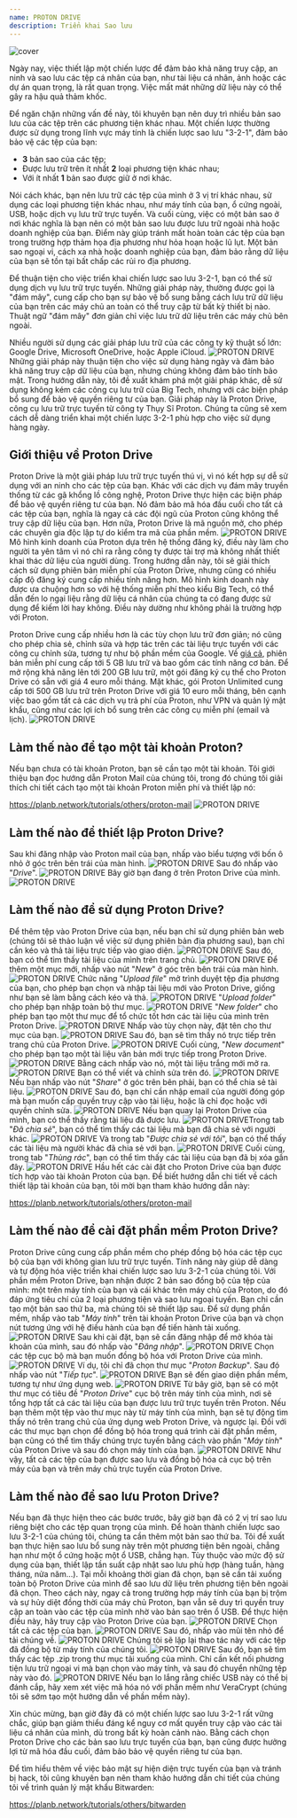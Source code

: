 ```yaml
---
name: PROTON DRIVE
description: Triển khai Sao lưu
---
```

![cover](assets/cover.webp)

Ngày nay, việc thiết lập một chiến lược để đảm bảo khả năng truy cập, an ninh và sao lưu các tệp cá nhân của bạn, như tài liệu cá nhân, ảnh hoặc các dự án quan trọng, là rất quan trọng. Việc mất mát những dữ liệu này có thể gây ra hậu quả thảm khốc.

Để ngăn chặn những vấn đề này, tôi khuyên bạn nên duy trì nhiều bản sao lưu của các tệp trên các phương tiện khác nhau. Một chiến lược thường được sử dụng trong lĩnh vực máy tính là chiến lược sao lưu "3-2-1", đảm bảo bảo vệ các tệp của bạn:
- **3** bản sao của các tệp;
- Được lưu trữ trên ít nhất **2** loại phương tiện khác nhau;
- Với ít nhất **1** bản sao được giữ ở nơi khác.

Nói cách khác, bạn nên lưu trữ các tệp của mình ở 3 vị trí khác nhau, sử dụng các loại phương tiện khác nhau, như máy tính của bạn, ổ cứng ngoài, USB, hoặc dịch vụ lưu trữ trực tuyến. Và cuối cùng, việc có một bản sao ở nơi khác nghĩa là bạn nên có một bản sao lưu được lưu trữ ngoài nhà hoặc doanh nghiệp của bạn. Điểm này giúp tránh mất hoàn toàn các tệp của bạn trong trường hợp thảm họa địa phương như hỏa hoạn hoặc lũ lụt. Một bản sao ngoại vi, cách xa nhà hoặc doanh nghiệp của bạn, đảm bảo rằng dữ liệu của bạn sẽ tồn tại bất chấp các rủi ro địa phương.

Để thuận tiện cho việc triển khai chiến lược sao lưu 3-2-1, bạn có thể sử dụng dịch vụ lưu trữ trực tuyến. Những giải pháp này, thường được gọi là "đám mây", cung cấp cho bạn sự bảo vệ bổ sung bằng cách lưu trữ dữ liệu của bạn trên các máy chủ an toàn có thể truy cập từ bất kỳ thiết bị nào. Thuật ngữ "đám mây" đơn giản chỉ việc lưu trữ dữ liệu trên các máy chủ bên ngoài.

Nhiều người sử dụng các giải pháp lưu trữ của các công ty kỹ thuật số lớn: Google Drive, Microsoft OneDrive, hoặc Apple iCloud.
![PROTON DRIVE](assets/notext/01.webp)
Những giải pháp này thuận tiện cho việc sử dụng hàng ngày và đảm bảo khả năng truy cập dữ liệu của bạn, nhưng chúng không đảm bảo tính bảo mật. Trong hướng dẫn này, tôi đề xuất khám phá một giải pháp khác, dễ sử dụng không kém các công cụ lưu trữ của Big Tech, nhưng với các biện pháp bổ sung để bảo vệ quyền riêng tư của bạn. Giải pháp này là Proton Drive, công cụ lưu trữ trực tuyến từ công ty Thụy Sĩ Proton. Chúng ta cũng sẽ xem cách dễ dàng triển khai một chiến lược 3-2-1 phù hợp cho việc sử dụng hàng ngày.

## Giới thiệu về Proton Drive
Proton Drive là một giải pháp lưu trữ trực tuyến thú vị, vì nó kết hợp sự dễ sử dụng với an ninh cho các tệp của bạn. Khác với các dịch vụ đám mây truyền thống từ các gã khổng lồ công nghệ, Proton Drive thực hiện các biện pháp để bảo vệ quyền riêng tư của bạn. Nó đảm bảo mã hóa đầu cuối cho tất cả các tệp của bạn, nghĩa là ngay cả các đội ngũ của Proton cũng không thể truy cập dữ liệu của bạn. Hơn nữa, Proton Drive là mã nguồn mở, cho phép các chuyên gia độc lập tự do kiểm tra mã của phần mềm.
![PROTON DRIVE](assets/notext/02.webp)
Mô hình kinh doanh của Proton dựa trên hệ thống đăng ký, điều này làm cho người ta yên tâm vì nó chỉ ra rằng công ty được tài trợ mà không nhất thiết khai thác dữ liệu của người dùng. Trong hướng dẫn này, tôi sẽ giải thích cách sử dụng phiên bản miễn phí của Proton Drive, nhưng cũng có nhiều cấp độ đăng ký cung cấp nhiều tính năng hơn. Mô hình kinh doanh này được ưa chuộng hơn so với hệ thống miễn phí theo kiểu Big Tech, có thể dẫn đến lo ngại liệu rằng dữ liệu cá nhân của chúng ta có đang được sử dụng để kiếm lời hay không. Điều này dường như không phải là trường hợp với Proton.

Proton Drive cung cấp nhiều hơn là các tùy chọn lưu trữ đơn giản; nó cũng cho phép chia sẻ, chỉnh sửa và hợp tác trên các tài liệu trực tuyến với các công cụ chỉnh sửa, tương tự như bộ phần mềm của Google.
Về [giá cả](https://proton.me/pricing), phiên bản miễn phí cung cấp tới 5 GB lưu trữ và bao gồm các tính năng cơ bản. Để mở rộng khả năng lên tới 200 GB lưu trữ, một gói đăng ký cụ thể cho Proton Drive có sẵn với giá 4 euro mỗi tháng. Mặt khác, gói Proton Unlimited cung cấp tới 500 GB lưu trữ trên Proton Drive với giá 10 euro mỗi tháng, bên cạnh việc bao gồm tất cả các dịch vụ trả phí của Proton, như VPN và quản lý mật khẩu, cũng như các lợi ích bổ sung trên các công cụ miễn phí (email và lịch).
![PROTON DRIVE](assets/notext/03.webp)
## Làm thế nào để tạo một tài khoản Proton?

Nếu bạn chưa có tài khoản Proton, bạn sẽ cần tạo một tài khoản. Tôi giới thiệu bạn đọc hướng dẫn Proton Mail của chúng tôi, trong đó chúng tôi giải thích chi tiết cách tạo một tài khoản Proton miễn phí và thiết lập nó:

https://planb.network/tutorials/others/proton-mail
![PROTON DRIVE](assets/notext/04.webp)
## Làm thế nào để thiết lập Proton Drive?

Sau khi đăng nhập vào Proton mail của bạn, nhấp vào biểu tượng với bốn ô nhỏ ở góc trên bên trái của màn hình.
![PROTON DRIVE](assets/notext/05.webp)
Sau đó nhấp vào "*Drive*".
![PROTON DRIVE](assets/notext/06.webp)
Bây giờ bạn đang ở trên Proton Drive của mình.
![PROTON DRIVE](assets/notext/07.webp)
## Làm thế nào để sử dụng Proton Drive?
Để thêm tệp vào Proton Drive của bạn, nếu bạn chỉ sử dụng phiên bản web (chúng tôi sẽ thảo luận về việc sử dụng phiên bản địa phương sau), bạn chỉ cần kéo và thả tài liệu trực tiếp vào giao diện.
![PROTON DRIVE](assets/notext/08.webp)
Sau đó, bạn có thể tìm thấy tài liệu của mình trên trang chủ.
![PROTON DRIVE](assets/notext/09.webp)
Để thêm một mục mới, nhấp vào nút "*New*" ở góc trên bên trái của màn hình.
![PROTON DRIVE](assets/notext/10.webp)
Chức năng "*Upload file*" mở trình duyệt tệp địa phương của bạn, cho phép bạn chọn và nhập tài liệu mới vào Proton Drive, giống như bạn sẽ làm bằng cách kéo và thả.
![PROTON DRIVE](assets/notext/11.webp)
"*Upload folder*" cho phép bạn nhập toàn bộ thư mục.
![PROTON DRIVE](assets/notext/12.webp)
"*New folder*" cho phép bạn tạo một thư mục để tổ chức tốt hơn các tài liệu của mình trên Proton Drive.
![PROTON DRIVE](assets/notext/13.webp)
Nhấp vào tùy chọn này, đặt tên cho thư mục của bạn.
![PROTON DRIVE](assets/notext/14.webp)
Sau đó, bạn sẽ tìm thấy nó trực tiếp trên trang chủ của Proton Drive.
![PROTON DRIVE](assets/notext/15.webp)
Cuối cùng, "*New document*" cho phép bạn tạo một tài liệu văn bản mới trực tiếp trong Proton Drive.
![PROTON DRIVE](assets/notext/16.webp)
Bằng cách nhấp vào nó, một tài liệu trắng mới mở ra.
![PROTON DRIVE](assets/notext/17.webp)
Bạn có thể viết và chỉnh sửa trên đó.
![PROTON DRIVE](assets/notext/18.webp)
Nếu bạn nhấp vào nút "*Share*" ở góc trên bên phải, bạn có thể chia sẻ tài liệu.
![PROTON DRIVE](assets/notext/19.webp)
Sau đó, bạn chỉ cần nhập email của người đóng góp mà bạn muốn cấp quyền truy cập vào tài liệu, hoặc là chỉ đọc hoặc với quyền chỉnh sửa.
![PROTON DRIVE](assets/notext/20.webp)
Nếu bạn quay lại Proton Drive của mình, bạn có thể thấy rằng tài liệu đã được lưu.
![PROTON DRIVE](assets/notext/21.webp)Trong tab "*Đã chia sẻ*", bạn có thể tìm thấy các tài liệu mà bạn đã chia sẻ với người khác.
![PROTON DRIVE](assets/notext/22.webp)
Và trong tab "*Được chia sẻ với tôi*", bạn có thể thấy các tài liệu mà người khác đã chia sẻ với bạn.
![PROTON DRIVE](assets/notext/23.webp)
Cuối cùng, trong tab "*Thùng rác*", bạn có thể tìm thấy các tài liệu của bạn đã bị xóa gần đây.
![PROTON DRIVE](assets/notext/24.webp)
Hầu hết các cài đặt cho Proton Drive của bạn được tích hợp vào tài khoản Proton của bạn. Để biết hướng dẫn chi tiết về cách thiết lập tài khoản của bạn, tôi mời bạn tham khảo hướng dẫn này:

https://planb.network/tutorials/others/proton-mail

## Làm thế nào để cài đặt phần mềm Proton Drive?
Proton Drive cũng cung cấp phần mềm cho phép đồng bộ hóa các tệp cục bộ của bạn với không gian lưu trữ trực tuyến. Tính năng này giúp dễ dàng và tự động hóa việc triển khai chiến lược sao lưu 3-2-1 của chúng tôi. Với phần mềm Proton Drive, bạn nhận được 2 bản sao đồng bộ của tệp của mình: một trên máy tính của bạn và cái khác trên máy chủ của Proton, do đó đáp ứng tiêu chí của 2 loại phương tiện và sao lưu ngoại tuyến. Bạn chỉ cần tạo một bản sao thứ ba, mà chúng tôi sẽ thiết lập sau.
Để sử dụng phần mềm, nhấp vào tab "*Máy tính*" trên tài khoản Proton Drive của bạn và chọn nút tương ứng với hệ điều hành của bạn để tiến hành tải xuống.
![PROTON DRIVE](assets/notext/25.webp)
Sau khi cài đặt, bạn sẽ cần đăng nhập để mở khóa tài khoản của mình, sau đó nhấp vào "*Đăng nhập*".
![PROTON DRIVE](assets/notext/26.webp)
Chọn các tệp cục bộ mà bạn muốn đồng bộ hóa với Proton Drive của mình.
![PROTON DRIVE](assets/notext/27.webp)
Ví dụ, tôi chỉ đã chọn thư mục "*Proton Backup*". Sau đó nhấp vào nút "*Tiếp tục*".
![PROTON DRIVE](assets/notext/28.webp)
Bạn sẽ đến giao diện phần mềm, tương tự như ứng dụng web.
![PROTON DRIVE](assets/notext/29.webp)
Từ bây giờ, bạn sẽ có một thư mục có tiêu đề "*Proton Drive*" cục bộ trên máy tính của mình, nơi sẽ tổng hợp tất cả các tài liệu của bạn được lưu trữ trực tuyến trên Proton. Nếu bạn thêm một tệp vào thư mục này từ máy tính của mình, bạn sẽ tự động tìm thấy nó trên trang chủ của ứng dụng web Proton Drive, và ngược lại. Đối với các thư mục bạn chọn để đồng bộ hóa trong quá trình cài đặt phần mềm, bạn cũng có thể tìm thấy chúng trực tuyến bằng cách vào phần "*Máy tính*" của Proton Drive và sau đó chọn máy tính của bạn.
![PROTON DRIVE](assets/notext/30.webp)
Như vậy, tất cả các tệp của bạn được sao lưu và đồng bộ hóa cả cục bộ trên máy của bạn và trên máy chủ trực tuyến của Proton Drive.

## Làm thế nào để sao lưu Proton Drive?

Nếu bạn đã thực hiện theo các bước trước, bây giờ bạn đã có 2 vị trí sao lưu riêng biệt cho các tệp quan trọng của mình. Để hoàn thành chiến lược sao lưu 3-2-1 của chúng tôi, chúng ta cần thêm một bản sao thứ ba.
Tôi đề xuất bạn thực hiện sao lưu bổ sung này trên một phương tiện bên ngoài, chẳng hạn như một ổ cứng hoặc một ổ USB, chẳng hạn. Tùy thuộc vào mức độ sử dụng của bạn, thiết lập tần suất cập nhật sao lưu phù hợp (hàng tuần, hàng tháng, nửa năm...). Tại mỗi khoảng thời gian đã chọn, bạn sẽ cần tải xuống toàn bộ Proton Drive của mình để sao lưu dữ liệu trên phương tiện bên ngoài đã chọn. Theo cách này, ngay cả trong trường hợp máy tính của bạn bị trộm và sự hủy diệt đồng thời của máy chủ Proton, bạn vẫn sẽ duy trì quyền truy cập an toàn vào các tệp của mình nhờ vào bản sao trên ổ USB.
Để thực hiện điều này, hãy truy cập vào Proton Drive của bạn.
![PROTON DRIVE](assets/notext/31.webp)
Chọn tất cả các tệp của bạn.
![PROTON DRIVE](assets/notext/32.webp)
Sau đó, nhấp vào mũi tên nhỏ để tải chúng về.
![PROTON DRIVE](assets/notext/33.webp)
Chúng tôi sẽ lặp lại thao tác này với các tệp đã đồng bộ từ máy tính của chúng tôi.
![PROTON DRIVE](assets/notext/34.webp)
Sau đó, bạn sẽ tìm thấy các tệp .zip trong thư mục tải xuống của mình. Chỉ cần kết nối phương tiện lưu trữ ngoại vi mà bạn chọn vào máy tính, và sau đó chuyển những tệp này vào đó.
![PROTON DRIVE](assets/notext/35.webp)
Nếu bạn lo lắng rằng chiếc USB này có thể bị đánh cắp, hãy xem xét việc mã hóa nó với phần mềm như VeraCrypt (chúng tôi sẽ sớm tạo một hướng dẫn về phần mềm này).

Xin chúc mừng, bạn giờ đây đã có một chiến lược sao lưu 3-2-1 rất vững chắc, giúp bạn giảm thiểu đáng kể nguy cơ mất quyền truy cập vào các tài liệu cá nhân của mình, dù trong bất kỳ hoàn cảnh nào. Bằng cách chọn Proton Drive cho các bản sao lưu trực tuyến của bạn, bạn cũng được hưởng lợi từ mã hóa đầu cuối, đảm bảo bảo vệ quyền riêng tư của bạn.

Để tìm hiểu thêm về việc bảo mật sự hiện diện trực tuyến của bạn và tránh bị hack, tôi cũng khuyên bạn nên tham khảo hướng dẫn chi tiết của chúng tôi về trình quản lý mật khẩu Bitwarden:

https://planb.network/tutorials/others/bitwarden